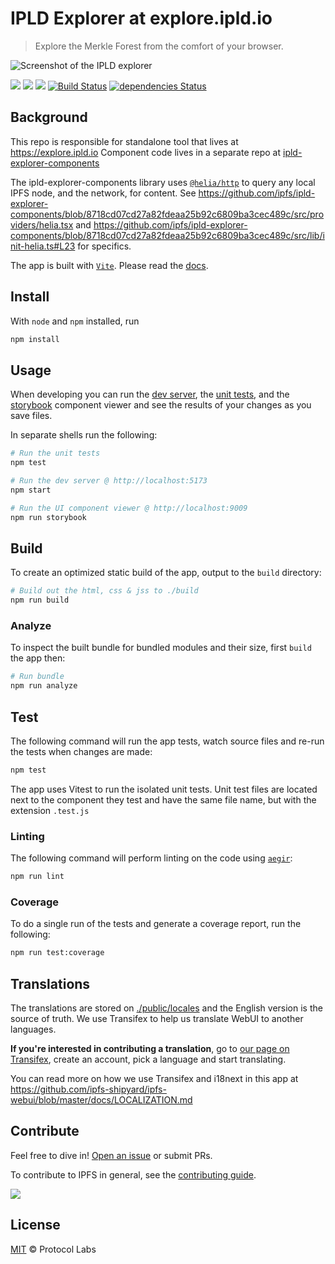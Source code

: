 # IPLD Explorer at explore.ipld.io

> Explore the Merkle Forest from the comfort of your browser.

![Screenshot of the IPLD explorer](https://user-images.githubusercontent.com/58871/43152632-f310763c-8f66-11e8-9449-2e362a9f3047.png)

[![](https://img.shields.io/badge/made%20by-Protocol%20Labs-blue.svg)](https://protocol.ai/) [![](https://img.shields.io/badge/project-IPFS-blue.svg)](http://ipfs.io/) [![](https://img.shields.io/badge/freenode-%23ipfs-blue.svg)](http://webchat.freenode.net/?channels=%23ipfs) [![Build Status](https://travis-ci.org/ipfs/explore.ipld.io.svg)](https://travis-ci.org/ipfs/explore.ipld.io) [![dependencies Status](https://david-dm.org/ipfs/explore.ipld.io/master/status.svg)](https://david-dm.org/ipfs/explore.ipld.io/master)

## Background

This repo is responsible for standalone tool that lives at https://explore.ipld.io
Component code lives in a separate repo at [ipld-explorer-components](https://github.com/ipfs/ipld-explorer-components)

The ipld-explorer-components library uses [`@helia/http`](https://www.npmjs.com/package/@helia/http) to query any local IPFS node, and the network, for content. See https://github.com/ipfs/ipld-explorer-components/blob/8718cd07cd27a82fdeaa25b92c6809ba3cec489c/src/providers/helia.tsx and https://github.com/ipfs/ipld-explorer-components/blob/8718cd07cd27a82fdeaa25b92c6809ba3cec489c/src/lib/init-helia.ts#L23 for specifics.

The app is built with [`Vite`](https://vitejs.dev/). Please read the [docs](https://vitejs.dev/guide/).


## Install

With `node` and `npm` installed, run

```js
npm install
```

## Usage

When developing you can run the [dev server](https://vitejs.dev/guide/cli.html#dev), the [unit tests](https://vitest.dev/), and the [storybook](https://storybook.js.org/) component viewer and see the results of your changes as you save files.

In separate shells run the following:

```sh
# Run the unit tests
npm test
```

```sh
# Run the dev server @ http://localhost:5173
npm start
```

```sh
# Run the UI component viewer @ http://localhost:9009
npm run storybook
```

## Build

To create an optimized static build of the app, output to the `build` directory:

```sh
# Build out the html, css & jss to ./build
npm run build
```

### Analyze

To inspect the built bundle for bundled modules and their size, first `build` the app then:

```sh
# Run bundle
npm run analyze
```

## Test

The following command will run the app tests, watch source files and re-run the tests when changes are made:

```sh
npm test
```

The app uses Vitest to run the isolated unit tests. Unit test files are located next to the component they test and have the same file name, but with the extension `.test.js`

### Linting

The following command will perform linting on the code using [`aegir`](https://github.com/ipfs/aegir):

```sh
npm run lint
```

### Coverage

To do a single run of the tests and generate a coverage report, run the following:

```sh
npm run test:coverage
```


## Translations

The translations are stored on [./public/locales](./public/locales) and the English version is the source of truth. We use Transifex to help us translate WebUI to another languages.

**If you're interested in contributing a translation**, go to [our page on Transifex](https://www.transifex.com/ipfs/ipfs-webui/translate/), create an account, pick a language and start translating.

You can read more on how we use Transifex and i18next in this app at https://github.com/ipfs-shipyard/ipfs-webui/blob/master/docs/LOCALIZATION.md


## Contribute

Feel free to dive in! [Open an issue](https://github.com/ipfs-shipyard/ipld-explorer/issues/new) or submit PRs.

To contribute to IPFS in general, see the [contributing guide](https://github.com/ipfs/community/blob/master/contributing.md).

[![](https://cdn.rawgit.com/jbenet/contribute-ipfs-gif/master/img/contribute.gif)](https://github.com/ipfs/community/blob/master/CONTRIBUTING.md)


## License

[MIT](LICENSE) © Protocol Labs
